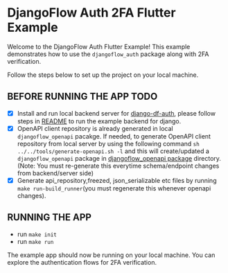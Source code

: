 # DjangoFlow Auth 2FA Flutter Example

Welcome to the DjangoFlow Auth Flutter Example! This example demonstrates how to use the `djangoflow_auth` package along with 2FA verification.

Follow the steps below to set up the project on your local machine.

## BEFORE RUNNING THE APP TODO

- [x] Install and run local backend server for [django-df-auth](https://github.com/djangoflow/django-df-auth), please follow steps in [README](../../django/simple_auth/README.md) to run the example backend for django.
- [x] OpenAPI client repository is already generated in local `djangoflow_openapi` pacakge. If needed, to generate OpenAPI client repository from local server by using the following command `sh ../../tools/generate-openapi.sh -l` and this will create/updated a `djangoflow_openapi` package in [djangoflow_openapi package](./packages/djangoflow_openapi/) directory. (Note: You must re-generate this everytime schema/endpoint changes from backend/server side)
- [x] Generate api_repository,freezed, json_serializable etc files by running `make run-build_runner`(you must regenerate this whenever openapi changes).

## RUNNING THE APP

- run `make init`
- run `make run`

The example app should now be running on your local machine. You can explore the authentication flows for 2FA verification.
